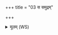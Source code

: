 +++
title = "03 स समुद्रम्"

+++
<details><summary>मूलम् (WS)</summary>

स समुद्रं प्राविशत् स समुद्रमदहत् ॥ ४ ॥
</details>